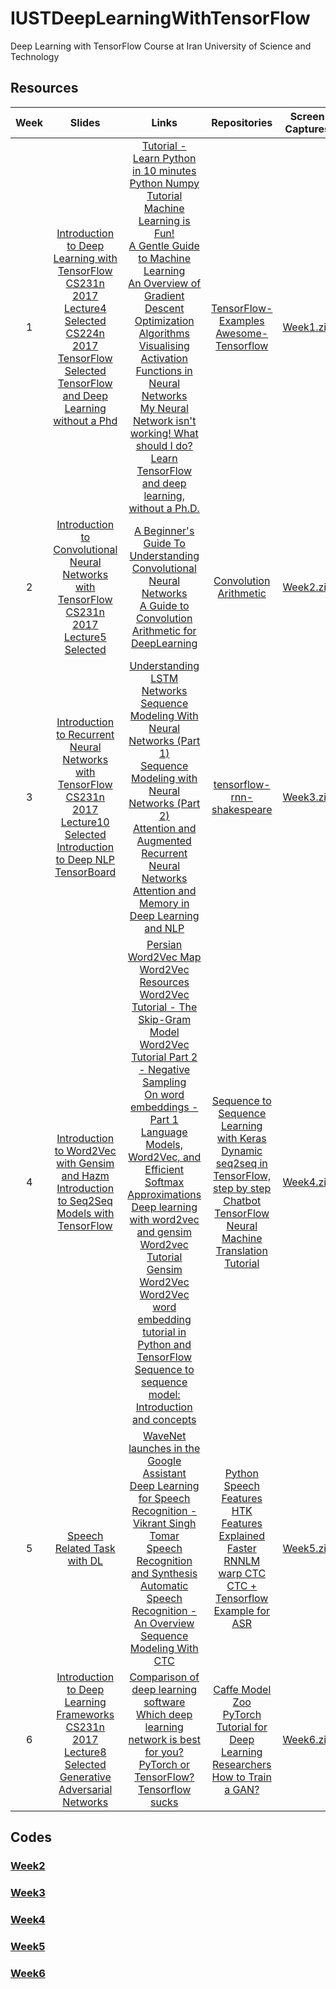 # IUSTDeepLearningWithTensorFlow
Deep Learning with TensorFlow Course at Iran University of Science and Technology

## Resources
|Week|Slides|Links|Repositories|Screen Captures|
|:--:|:----:|:---:|:----------:|:-------------:|
|1|[Introduction to Deep Learning with TensorFlow](https://www.dropbox.com/s/m14iaynhl7coqfa/Introduction%20to%20Deep%20Learning%20with%20TensorFlow.pdf?dl=1)<br>[CS231n 2017 Lecture4 Selected](https://www.dropbox.com/s/zs8iw941t5mkw4n/cs231n_2017_lecture4_selected.pdf?dl=1)<br>[CS224n 2017 TensorFlow Selected](https://www.dropbox.com/s/rua09j7gxsygigp/cs224n-2017-tensorflow-selected.pdf?dl=1)<br>[TensorFlow and Deep Learning without a Phd](https://www.dropbox.com/s/20o91shh8r6ow9a/Tensorflow%20and%20Deep%20Learning%20-%20Slides_0.pdf?dl=1) | [Tutorial - Learn Python in 10 minutes](https://www.stavros.io/tutorials/python/)<br>[Python Numpy Tutorial](http://cs231n.github.io/python-numpy-tutorial/)<br>[Machine Learning is Fun!](https://medium.com/@ageitgey/machine-learning-is-fun-80ea3ec3c471)<br>[A Gentle Guide to Machine Learning](https://monkeylearn.com/blog/gentle-guide-to-machine-learning/)<br>[An Overview of Gradient Descent Optimization Algorithms](http://ruder.io/optimizing-gradient-descent/)<br>[Visualising Activation Functions in Neural Networks](https://dashee87.github.io/data%20science/deep%20learning/visualising-activation-functions-in-neural-networks/)<br>[My Neural Network isn't working! What should I do?](http://theorangeduck.com/page/neural-network-not-working)<br>[Learn TensorFlow and deep learning, without a Ph.D.](https://cloud.google.com/blog/big-data/2017/01/learn-tensorflow-and-deep-learning-without-a-phd) | [TensorFlow-Examples](https://github.com/aymericdamien/TensorFlow-Examples)<br>[Awesome-Tensorflow](https://github.com/jtoy/awesome-tensorflow)|[Week1.zip](http://deepnn.ir/mahdizade/Week1.zip)|
|2|[Introduction to Convolutional Neural Networks with TensorFlow](https://www.dropbox.com/s/n0ei09pzgpwimsc/Introduction%20to%20Convolutional%20Neural%20Networks%20with%20TensorFlow.pdf?dl=1)<br>[CS231n 2017 Lecture5 Selected](https://www.dropbox.com/s/qvw200ac00bu9fj/cs231n_2017_lecture5_selected.pdf?dl=1)|[A Beginner's Guide To Understanding Convolutional Neural Networks](https://adeshpande3.github.io/adeshpande3.github.io/A-Beginner's-Guide-To-Understanding-Convolutional-Neural-Networks)<br>[A Guide to Convolution Arithmetic for DeepLearning](https://arxiv.org/pdf/1603.07285.pdf)|[Convolution Arithmetic](https://github.com/vdumoulin/conv_arithmetic)|[Week2.zip](http://deepnn.ir/mahdizade/Week2.zip)|
|3|[Introduction to Recurrent Neural Networks with TensorFlow](https://www.dropbox.com/s/u4xdeke79uhfbk4/Introduction%20to%20Recurrent%20Neural%20Networks%20with%20TensorFlow.pdf?dl=1)<br>[CS231n 2017 Lecture10 Selected](https://www.dropbox.com/s/v7hqpfcx61h0mtr/cs231n_2017_lecture10_selected.pdf?dl=1)<br>[Introduction to Deep NLP](https://prezi.com/ztuugu7fwtjo/introduction-to-deep-nlp/?utm_campaign=share&utm_medium=copy)<br>[TensorBoard](https://www.dropbox.com/s/k158hlaz5bke9gd/TensorBoard.pdf?dl=1)|[Understanding LSTM Networks](http://colah.github.io/posts/2015-08-Understanding-LSTMs/)<br>[Sequence Modeling With Neural Networks (Part 1)](https://indico.io/blog/sequence-modeling-neuralnets-part1/)<br>[Sequence Modeling with Neural Networks (Part 2)](https://indico.io/blog/sequence-modeling-neural-networks-part2-attention-models/)<br>[Attention and Augmented Recurrent Neural Networks](https://distill.pub/2016/augmented-rnns/)<br>[Attention and Memory in Deep Learning and NLP](http://www.wildml.com/2016/01/attention-and-memory-in-deep-learning-and-nlp/)|[tensorflow-rnn-shakespeare](https://github.com/martin-gorner/tensorflow-rnn-shakespeare)|[Week3.zip](http://deepnn.ir/mahdizade/Week3.zip)|
|4|[Introduction to Word2Vec with Gensim and Hazm](https://www.dropbox.com/s/p1f8lkzkksy5q3n/Introduction%20to%20Word2Vec%20with%20Gensim%20and%20Hazm.pdf?dl=1)<br>[Introduction to Seq2Seq Models with TensorFlow](https://www.dropbox.com/s/8xkz1qft7ftroe5/Introduction%20to%20Seq2Seq%20Models%20with%20TensorFlow.pdf?dl=1)|[Persian Word2Vec Map](https://www.dropbox.com/s/afklflkj6uer1bg/words.jpg?dl=1)<br>[Word2Vec Resources](http://mccormickml.com/2016/04/27/word2vec-resources/)<br>[Word2Vec Tutorial - The Skip-Gram Model](http://mccormickml.com/2016/04/19/word2vec-tutorial-the-skip-gram-model/)<br>[Word2Vec Tutorial Part 2 - Negative Sampling](http://mccormickml.com/2017/01/11/word2vec-tutorial-part-2-negative-sampling/)<br>[On word embeddings - Part 1](http://ruder.io/word-embeddings-1/)<br>[Language Models, Word2Vec, and Efficient Softmax Approximations](http://rohanvarma.me/Word2Vec/)<br>[Deep learning with word2vec and gensim](https://rare-technologies.com/deep-learning-with-word2vec-and-gensim/)<br>[Word2vec Tutorial](https://rare-technologies.com/word2vec-tutorial/)<br>[Gensim Word2Vec](https://radimrehurek.com/gensim/models/word2vec.html)<br>[Word2Vec word embedding tutorial in Python and TensorFlow](http://adventuresinmachinelearning.com/word2vec-tutorial-tensorflow/)<br>[Sequence to sequence model: Introduction and concepts](https://towardsdatascience.com/sequence-to-sequence-model-introduction-and-concepts-44d9b41cd42d)|[Sequence to Sequence Learning with Keras](https://github.com/farizrahman4u/seq2seq)<br>[Dynamic seq2seq in TensorFlow, step by step](https://github.com/ematvey/tensorflow-seq2seq-tutorials)<br>[Chatbot](https://github.com/chiphuyen/stanford-tensorflow-tutorials/tree/master/assignments/chatbot)<br>[TensorFlow Neural Machine Translation Tutorial](https://github.com/tensorflow/nmt)|[Week4.zip](http://deepnn.ir/mahdizade/Week4.zip)|
|5|[Speech Related Task with DL](https://www.dropbox.com/s/14mem52e3uapnuu/Speech%20Related%20Task%20with%20DL.pdf?dl=1)|[WaveNet launches in the Google Assistant](https://deepmind.com/blog/wavenet-launches-google-assistant/)<br>[Deep Learning for Speech Recognition - Vikrant Singh Tomar](https://www.slideshare.net/LearnWTB/deep-learning-for-speech-recognition-vikrant-singh-tomar)<br>[Speech Recognition and Synthesis](https://nlp.stanford.edu/courses/lsa352/lsa352.lec7.ppt)<br>[Automatic Speech Recognition - An Overview](https://www.youtube.com/watch?v=q67z7PTGRi8)<br>[Sequence Modeling With CTC](https://distill.pub/2017/ctc)|[Python Speech Features](https://github.com/jameslyons/python_speech_features)<br>[HTK Features Explained](https://github.com/danijel3/PyHTK/blob/master/python-notebooks/HTKFeaturesExplained.ipynb)<br>[Faster RNNLM](https://github.com/yandex/faster-rnnlm)<br>[warp CTC](https://github.com/baidu-research/warp-ctc)<br>[CTC + Tensorflow Example for ASR](https://github.com/igormq/ctc_tensorflow_example)|[Week5.zip](http://deepnn.ir/mahdizade/Week5.zip)|
|6|[Introduction to Deep Learning Frameworks](https://www.dropbox.com/s/ovd32qi1wl6r8hz/Introduction%20to%20Deep%20Learning%20Frameworks.pdf?dl=1)<br>[CS231n 2017 Lecture8 Selected](https://www.dropbox.com/s/05bwhwud532sl2l/cs231n_2017_lecture8_selected.pdf?dl=1)<br>[Generative Adversarial Networks](https://www.dropbox.com/s/a8v4x00wwcfy94w/GAN.pdf?dl=1)|[Comparison of deep learning software](https://en.wikipedia.org/wiki/Comparison_of_deep_learning_software)<br>[Which deep learning network is best for you?](https://www.cio.com/article/3193689/artificial-intelligence/which-deep-learning-network-is-best-for-you.html)<br>[PyTorch or TensorFlow?](https://awni.github.io/pytorch-tensorflow/)<br>[Tensorflow sucks](http://nicodjimenez.github.io/2017/10/08/tensorflow.html)<br>|[Caffe Model Zoo](https://github.com/BVLC/caffe/wiki/Model-Zoo)<br>[PyTorch Tutorial for Deep Learning Researchers](https://github.com/yunjey/pytorch-tutorial)<br>[How to Train a GAN?](https://github.com/soumith/ganhacks)|[Week6.zip](http://deepnn.ir/mahdizade/Week6.zip)|

## Codes

### [Week2](Codes/Week2/)
### [Week3](Codes/Week3/)
### [Week4](Codes/Week4/)
### [Week5](https://github.com/igormq/ctc_tensorflow_example/blob/master/ctc_tensorflow_example.py)
### [Week6](Codes/Week6/)